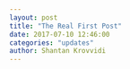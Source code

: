 ```yaml
---
layout: post
title: "The Real First Post"
date: 2017-07-10 12:46:00
categories: "updates"
author: Shantan Krovvidi
---
```


